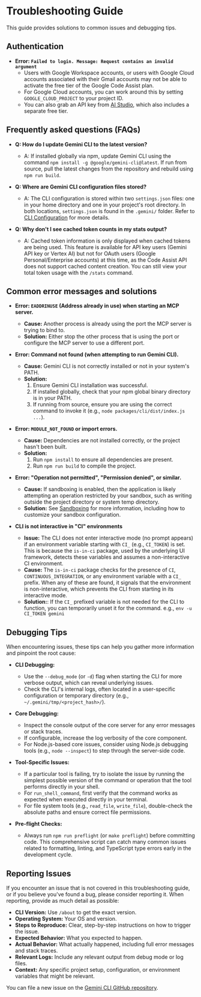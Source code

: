 # Troubleshooting Guide

This guide provides solutions to common issues and debugging tips.

## Authentication

- **Error: `Failed to login. Message: Request contains an invalid argument`**
  - Users with Google Workspace accounts, or users with Google Cloud accounts
    associated with their Gmail accounts may not be able to activate the free
    tier of the Google Code Assist plan.
  - For Google Cloud accounts, you can work around this by setting
    `GOOGLE_CLOUD_PROJECT` to your project ID.
  - You can also grab an API key from [AI
    Studio](http://aistudio.google.com/app/apikey), which also includes a
    separate free tier.

## Frequently asked questions (FAQs)

- **Q: How do I update Gemini CLI to the latest version?**
  - A: If installed globally via npm, update Gemini CLI using the command `npm install -g @google/gemini-cli@latest`. If run from source, pull the latest changes from the repository and rebuild using `npm run build`.

- **Q: Where are Gemini CLI configuration files stored?**
  - A: The CLI configuration is stored within two `settings.json` files: one in your home directory and one in your project's root directory. In both locations, `settings.json` is found in the `.gemini/` folder. Refer to [CLI Configuration](./cli/configuration.md) for more details.

- **Q: Why don't I see cached token counts in my stats output?**
  - A: Cached token information is only displayed when cached tokens are being used. This feature is available for API key users (Gemini API key or Vertex AI) but not for OAuth users (Google Personal/Enterprise accounts) at this time, as the Code Assist API does not support cached content creation. You can still view your total token usage with the `/stats` command.

## Common error messages and solutions

- **Error: `EADDRINUSE` (Address already in use) when starting an MCP server.**
  - **Cause:** Another process is already using the port the MCP server is trying to bind to.
  - **Solution:**
    Either stop the other process that is using the port or configure the MCP server to use a different port.

- **Error: Command not found (when attempting to run Gemini CLI).**
  - **Cause:** Gemini CLI is not correctly installed or not in your system's PATH.
  - **Solution:**
    1.  Ensure Gemini CLI installation was successful.
    2.  If installed globally, check that your npm global binary directory is in your PATH.
    3.  If running from source, ensure you are using the correct command to invoke it (e.g., `node packages/cli/dist/index.js ...`).

- **Error: `MODULE_NOT_FOUND` or import errors.**
  - **Cause:** Dependencies are not installed correctly, or the project hasn't been built.
  - **Solution:**
    1.  Run `npm install` to ensure all dependencies are present.
    2.  Run `npm run build` to compile the project.

- **Error: "Operation not permitted", "Permission denied", or similar.**
  - **Cause:** If sandboxing is enabled, then the application is likely attempting an operation restricted by your sandbox, such as writing outside the project directory or system temp directory.
  - **Solution:** See [Sandboxing](./cli/configuration.md#sandboxing) for more information, including how to customize your sandbox configuration.

- **CLI is not interactive in "CI" environments**
  - **Issue:** The CLI does not enter interactive mode (no prompt appears) if an environment variable starting with `CI_` (e.g., `CI_TOKEN`) is set. This is because the `is-in-ci` package, used by the underlying UI framework, detects these variables and assumes a non-interactive CI environment.
  - **Cause:** The `is-in-ci` package checks for the presence of `CI`, `CONTINUOUS_INTEGRATION`, or any environment variable with a `CI_` prefix. When any of these are found, it signals that the environment is non-interactive, which prevents the CLI from starting in its interactive mode.
  - **Solution:**: If the `CI_` prefixed variable is not needed for the CLI to function, you can temporarily unset it for the command. e.g., `env -u CI_TOKEN gemini`

## Debugging Tips

When encountering issues, these tips can help you gather more information and pinpoint the root cause:

- **CLI Debugging:**
  - Use the `--debug_mode` (or `-d`) flag when starting the CLI for more verbose output, which can reveal underlying issues.
  - Check the CLI's internal logs, often located in a user-specific configuration or temporary directory (e.g., `~/.gemini/tmp/<project_hash>/`).

- **Core Debugging:**
  - Inspect the console output of the core server for any error messages or stack traces.
  - If configurable, increase the log verbosity of the core component.
  - For Node.js-based core issues, consider using Node.js debugging tools (e.g., `node --inspect`) to step through the server-side code.

- **Tool-Specific Issues:**
  - If a particular tool is failing, try to isolate the issue by running the simplest possible version of the command or operation that the tool performs directly in your shell.
  - For `run_shell_command`, first verify that the command works as expected when executed directly in your terminal.
  - For file system tools (e.g., `read_file`, `write_file`), double-check the absolute paths and ensure correct file permissions.

- **Pre-flight Checks:**
  - Always run `npm run preflight` (or `make preflight`) before committing code. This comprehensive script can catch many common issues related to formatting, linting, and TypeScript type errors early in the development cycle.

## Reporting Issues

If you encounter an issue that is not covered in this troubleshooting guide, or if you believe you've found a bug, please consider reporting it. When reporting, provide as much detail as possible:

- **CLI Version:** Use `/about` to get the exact version.
- **Operating System:** Your OS and version.
- **Steps to Reproduce:** Clear, step-by-step instructions on how to trigger the issue.
- **Expected Behavior:** What you expected to happen.
- **Actual Behavior:** What actually happened, including full error messages and stack traces.
- **Relevant Logs:** Include any relevant output from debug mode or log files.
- **Context:** Any specific project setup, configuration, or environment variables that might be relevant.

You can file a new issue on the [Gemini CLI GitHub repository](https://github.com/google-gemini/gemini-cli/issues/new/choose).

